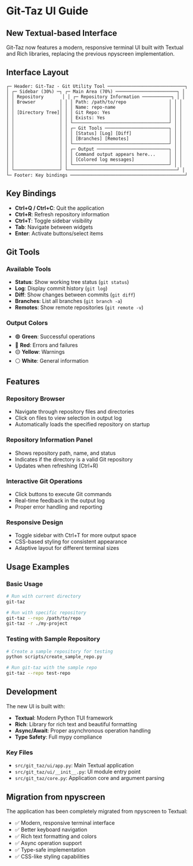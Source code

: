 # Git-Taz UI Guide

## New Textual-based Interface

Git-Taz now features a modern, responsive terminal UI built with Textual and Rich libraries, replacing the previous npyscreen implementation.

## Interface Layout

```
┌─ Header: Git-Taz - Git Utility Tool ─────────────────────────────┐
│ ┌─ Sidebar (30%) ─┐ ┌─ Main Area (70%) ───────────────────────┐ │
│ │ Repository       │ │ ┌─ Repository Information ───────────┐ │ │
│ │ Browser         │ │ │ Path: /path/to/repo                │ │ │
│ │                 │ │ │ Name: repo-name                    │ │ │
│ │ [Directory Tree]│ │ │ Git Repo: Yes                      │ │ │
│ │                 │ │ │ Exists: Yes                        │ │ │
│ │                 │ │ └────────────────────────────────────┘ │ │
│ │                 │ │ ┌─ Git Tools ────────────────────────┐ │ │
│ │                 │ │ │ [Status] [Log] [Diff]              │ │ │
│ │                 │ │ │ [Branches] [Remotes]               │ │ │
│ │                 │ │ └────────────────────────────────────┘ │ │
│ │                 │ │ ┌─ Output ───────────────────────────┐ │ │
│ │                 │ │ │ Command output appears here...     │ │ │
│ │                 │ │ │ [Colored log messages]             │ │ │
│ │                 │ │ └────────────────────────────────────┘ │ │
│ └─────────────────┘ └─────────────────────────────────────────┘ │
└─ Footer: Key bindings ───────────────────────────────────────────┘
```

## Key Bindings

- **Ctrl+Q / Ctrl+C**: Quit the application
- **Ctrl+R**: Refresh repository information
- **Ctrl+T**: Toggle sidebar visibility
- **Tab**: Navigate between widgets
- **Enter**: Activate buttons/select items

## Git Tools

### Available Tools
- **Status**: Show working tree status (`git status`)
- **Log**: Display commit history (`git log`)
- **Diff**: Show changes between commits (`git diff`)
- **Branches**: List all branches (`git branch -a`)
- **Remotes**: Show remote repositories (`git remote -v`)

### Output Colors
- 🟢 **Green**: Successful operations
- 🔴 **Red**: Errors and failures
- 🟡 **Yellow**: Warnings
- ⚪ **White**: General information

## Features

### Repository Browser
- Navigate through repository files and directories
- Click on files to view selection in output log
- Automatically loads the specified repository on startup

### Repository Information Panel
- Shows repository path, name, and status
- Indicates if the directory is a valid Git repository
- Updates when refreshing (Ctrl+R)

### Interactive Git Operations
- Click buttons to execute Git commands
- Real-time feedback in the output log
- Proper error handling and reporting

### Responsive Design
- Toggle sidebar with Ctrl+T for more output space
- CSS-based styling for consistent appearance
- Adaptive layout for different terminal sizes

## Usage Examples

### Basic Usage
```bash
# Run with current directory
git-taz

# Run with specific repository
git-taz --repo /path/to/repo
git-taz -r ./my-project
```

### Testing with Sample Repository
```bash
# Create a sample repository for testing
python scripts/create_sample_repo.py

# Run git-taz with the sample repo
git-taz --repo test-repo
```

## Development

The new UI is built with:
- **Textual**: Modern Python TUI framework
- **Rich**: Library for rich text and beautiful formatting
- **Async/Await**: Proper asynchronous operation handling
- **Type Safety**: Full mypy compliance

### Key Files
- `src/git_taz/ui/app.py`: Main Textual application
- `src/git_taz/ui/__init__.py`: UI module entry point
- `src/git_taz/core.py`: Application core and argument parsing

## Migration from npyscreen

The application has been completely migrated from npyscreen to Textual:
- ✅ Modern, responsive terminal interface
- ✅ Better keyboard navigation
- ✅ Rich text formatting and colors
- ✅ Async operation support
- ✅ Type-safe implementation
- ✅ CSS-like styling capabilities

